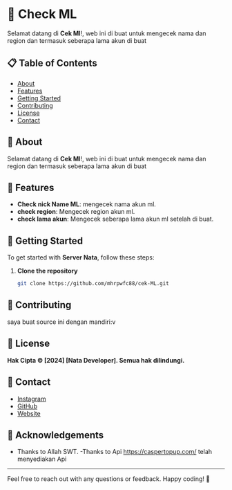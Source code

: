 # 🚀 Check ML

Selamat datang di **Cek Ml**!, web ini di buat untuk mengecek nama dan region dan termasuk seberapa lama akun di buat

## 📋 Table of Contents
- [About](#about)
- [Features](#features)
- [Getting Started](#getting-started)
- [Contributing](#contributing)
- [License](#license)
- [Contact](#contact)

## 📖 About

Selamat datang di **Cek Ml**!, web ini di buat untuk mengecek nama dan region dan termasuk seberapa lama akun di buat

## 🌟 Features

- **Check nick Name ML**: mengecek nama akun ml.
- **check region**: Mengecek region akun ml.
- **check lama akun**: Mengecek seberapa lama akun ml setelah di buat.


## 🚀 Getting Started

To get started with **Server Nata**, follow these steps:

1. **Clone the repository**
    ```bash
    git clone https://github.com/mhrpwfc88/cek-ML.git
    ```

## 💬 Contributing

saya buat source ini dengan mandiri:v

## 📄 License

**Hak Cipta © [2024] [Nata Developer]. Semua hak dilindungi.**


## 📱 Contact

- [Instagram](https://www.instagram.com/nata_wfc/)
- [GitHub](https://github.com/mhrpwfc88)
- [Website](https://mhprocode.my.id)


## 🙌 Acknowledgements

- Thanks to Allah SWT.
-Thanks to Api https://caspertopup.com/ telah menyediakan Api


---

Feel free to reach out with any questions or feedback. Happy coding! 🎉